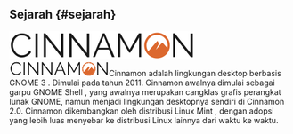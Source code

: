 ## Sejarah {#sejarah}

![](../assets/image44.svg)![](../assets/image44.png)Cinnamon adalah lingkungan desktop berbasis GNOME 3 . Dimulai pada tahun 2011\. Cinnamon awalnya dimulai sebagai garpu GNOME Shell , yang awalnya merupakan cangklas grafis perangkat lunak GNOME, namun menjadi lingkungan desktopnya sendiri di Cinnamon 2.0\. Cinnamon dikembangkan oleh distribusi Linux Mint , dengan adopsi yang lebih luas menyebar ke distribusi Linux lainnya dari waktu ke waktu.